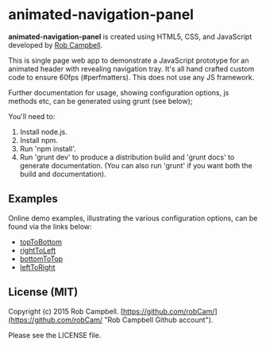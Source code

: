 # animated-navigation-panel

**animated-navigation-panel** is created using HTML5, CSS, and JavaScript developed by [Rob Campbell](https://github.com/robCam/).

This is single page web app to demonstrate a JavaScript prototype for an animated header with revealing navigation tray.
It's all hand crafted custom code to ensure 60fps (#perfmatters). This does not use any JS framework. 

Further documentation for usage, showing configuration options, js methods etc, can be generated using grunt (see below);

You'll need to:

1. Install node.js.
1. Install npm.
1. Run 'npm install'.
1. Run 'grunt dev' to produce a distribution build and 'grunt docs' to generate documentation. (You can also run 'grunt' if you want both the build and documentation).

## Examples

Online demo examples, illustrating the various configuration options, can be found via the links below:

* [topToBottom](http://robcam.github.io/demos/01_top-to-bottom/)
* [rightToLeft](http://robcam.github.io/demos/02_right-to-left/)
* [bottomToTop](http://robcam.github.io/demos/03_bottom-to-top/)
* [leftToRight](http://robcam.github.io/demos/04_left-to-right/)


## License (MIT)

Copyright (c) 2015 Rob Campbell. [https://github.com/robCam/](https://github.com/robCam/ "Rob Campbell Github account").

Please see the LICENSE file.